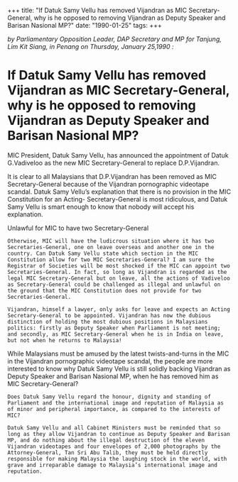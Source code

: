 +++ 
title: "If Datuk Samy Vellu has removed Vijandran as MIC Secretary-General, why is he opposed to removing Vijandran as Deputy Speaker and Barisan Nasional MP?"
date: "1990-01-25"
tags:
+++

_by Parliamentary Opposition Leader, DAP Secretary and MP for Tanjung, Lim Kit Siang, in Penang on Thursday, January 25,1990 :_

# If Datuk Samy Vellu has removed Vijandran as MIC Secretary-General, why is he opposed to removing Vijandran as Deputy Speaker and Barisan Nasional MP?

MIC President, Datuk Samy Vellu, has announced the appointment of Datuk G.Vadiveloo as the new MIC Secretary-General to replace D.P.Vijandran.</u>

It is clear to all Malaysians that D.P.Vijandran has been removed as MIC Secretary-General because of the Vijandran pornographic videotape scandal. Datuk Samy Vellu’s explanation that there is no provision in the MIC Constitution for an Acting- Secretary-General is most ridiculous, and Datuk Samy Vellu is smart enough to know that nobody will accept his explanation.

Unlawful for MIC to have two Secretary-General

	Otherwise, MIC will have the ludicrous situation where it has two Secretaries-General, one on leave overseas and another one in the country. Can Datuk Samy Vellu state which section in the MIC Constitution allow for two MIC Secretaries-General? I am sure the Registrar of Societies will be most shocked if the MIC can appoint two Secretaries-General. In fact, so long as Vijandran is regarded as the legal MIC Secretary-General but on leave, all the actions of Vadiveloo as Secretary-General could be challenged as illegal and unlawful on the ground that the MIC Constitution does not provide for two Secretaries-General.

	Vijandran, himself a lawyer, only asks for leave and expects an Acting Secretary-General to be appointed. Vijandran has now the dubious distinction of holding the most dubious positions in Malaysians politics: firstly as Deputy Speaker when Parliament is not meeting; and secondly, as MIC Secretary-General when he is in India on leave, but not when he returns to Malaysia!
	
While Malaysians must be amused by the latest twists-and-turns in the MIC in the Vijandran pornographic videotape scandal, the people are more interested to know why Datuk Samy Vellu is still solidly backing Vijandran as Deputy Speaker and Barisan Nasional MP, when he has removed him as MIC Secretary-General?

	Does Datuk Samy Vellu regard the honour, dignity and standing of Parliament and the international image and reputation of Malaysia as of minor and peripheral importance, as compared to the interests of MIC?

	Datuk Samy Vellu and all Cabinet Ministers must be reminded that so long as they allow Vijandran to continue as Deputy Speaker and Barisan MP, and do nothing about the illegal destruction of the eleven Vijandran videotapes and four envelopes of 2,000 photographs by the Attorney-General, Tan Sri Abu Talib, they must be held directly responsible for making Malaysia the laughing stock in the world, with grave and irreparable damage to Malaysia’s international image and reputation.
 
